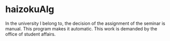 # haizokuAlg
In the university I belong to, the decision of the assignment of the seminar is manual. This program makes it  automatic. This work is demanded by the office of student affairs.
